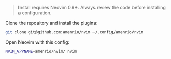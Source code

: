 
 > Install requires Neovim 0.9+. Always review the code before installing a configuration.

Clone the repository and install the plugins:

```sh
git clone git@github.com:amenrio/nvim ~/.config/amenrio/nvim
```

Open Neovim with this config:

```sh
NVIM_APPNAME=amenrio/nvim/ nvim
```


